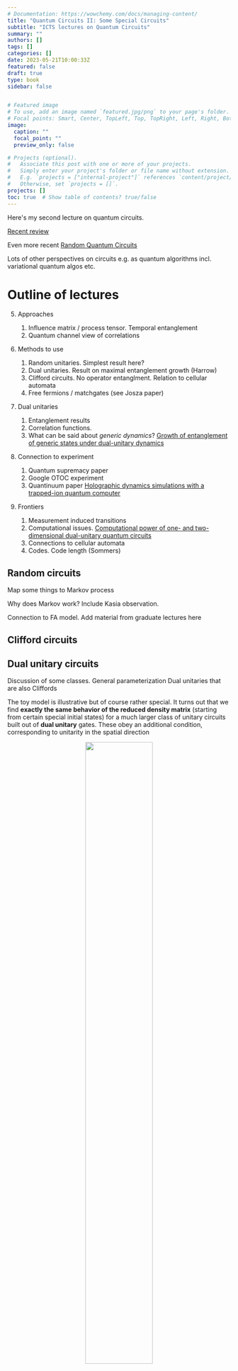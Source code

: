 ```yaml
---
# Documentation: https://wowchemy.com/docs/managing-content/
title: "Quantum Circuits II: Some Special Circuits"
subtitle: "ICTS lectures on Quantum Circuits"
summary: ""
authors: []
tags: []
categories: []
date: 2023-05-21T10:00:33Z
featured: false
draft: true
type: book
sidebar: false


# Featured image
# To use, add an image named `featured.jpg/png` to your page's folder.
# Focal points: Smart, Center, TopLeft, Top, TopRight, Left, Right, BottomLeft, Bottom, BottomRight.
image:
  caption: ""
  focal_point: ""
  preview_only: false

# Projects (optional).
#   Associate this post with one or more of your projects.
#   Simply enter your project's folder or file name without extension.
#   E.g. `projects = ["internal-project"]` references `content/project/deep-learning/index.md`.
#   Otherwise, set `projects = []`.
projects: []
toc: true  # Show table of contents? true/false
---
```


Here's my second lecture on quantum circuits.  

[Recent review](https://arxiv.org/abs/2111.08018)

Even more recent [Random Quantum Circuits
](https://www.annualreviews.org/doi/abs/10.1146/annurev-conmatphys-031720-030658)

Lots of other perspectives on circuits e.g. as quantum algorithms incl. variational quantum algos etc.

# Outline of lectures


5. Approaches
   1. Influence matrix / process tensor. Temporal entanglement
   2. Quantum channel view of correlations
6. Methods to use
   1. Random unitaries. Simplest result here?
   2. Dual unitaries. Result on maximal entanglement growth (Harrow)
   3. Clifford circuits. No operator entanglment. Relation to cellular automata
   4. Free fermions / matchgates (see Josza paper)

7. Dual unitaries
   1. Entanglement results
   2. Correlation functions. 
   3. What can be said about _generic dynamics_? [Growth of entanglement of generic states under dual-unitary dynamics](https://journals.aps.org/prb/abstract/10.1103/PhysRevB.107.174311)
8. Connection to experiment
   1. Quantum supremacy paper
   2. Google OTOC experiment
   3. Quantinuum paper [Holographic dynamics simulations with a trapped-ion quantum computer](https://www.nature.com/articles/s41567-022-01689-7)

9. Frontiers
   1. Measurement induced transitions
   2. Computational issues. [Computational power of one- and two-dimensional dual-unitary quantum circuits](https://quantum-journal.org/papers/q-2022-01-24-631/)
   3. Connections to cellular automata
   4. Codes. Code length (Sommers)


## Random circuits

Map some things to Markov process

Why does Markov work? Include Kasia observation.

Connection to FA model. Add material from graduate lectures here

## Clifford circuits

## Dual unitary circuits

Discussion of some classes. General parameterization
Dual unitaries that are also Cliffords


The toy model is illustrative but of course rather special. It turns out that we find **exactly the same behavior of the reduced density matrix** (starting from certain special initial states) for a much larger class of unitary circuits built out of **dual unitary** gates. These obey an additional condition, corresponding to unitarity in the spatial direction 

<figure align="center">
<img src="assets/folded-dual-unitarity.png" width="60%">
<figcaption> Dual unitarity condition in the folded representation.</figcaption>
</figure>

The proof is actually a relatively simple matter of writing down the circuit and carefully applying the unitarity and dual unitarity conditions

TODO Add details of proof 

### Entanglement membrane

Min cut

Easiest to do it here after we have seen it emerge in dual unitaries?

### Maximal entanglement velocity implies dual unitarity


The property of dual unitarity is equivalent
to maximal operator entanglement (entanglement hierarchy paper)

Recently proved by [Zhou and Harrow (2022)](https://arxiv.org/abs/2204.10341).

Despite being subject to additional conditions, the family of dual unitary gates is quite large. $4\times 4$ unitaries are 16-dimensional, while the family of dual unitaries is 14-dimensional. The dual unitaries encompass some previously studied models, including the kicked Ising model at particular values of the couplings. From a methodological viewpoint dual unitary circuits are interesting in that they have enough structure to allow many calculations to be made, without being "integrable" in the usual sense.


## Frontiers

### The effect of measurements

### Quantum supremacy


## Frontier: measurements

Up to now we've been exclusively concerned with quantum circuits made up of unitary gates. We all know that unitary evolution is not all there is to quantum mechanics, however: there's also the issue of *measurement*. How are the phenomena we've discussed so far – growth of entanglement, operator spreading, and so on – affected by measuring the system? For an extensive system probed over a long period of time, it's natural to imagine local measurements happening with a certain rate and a certain density in space. This problem has become incredibly popular with theorists since 2018, when two groups of authors ([Y Li, X Chen, MPA Fisher (2019)](https://journals.aps.org/prb/abstract/10.1103/PhysRevB.100.134306), [B Skinner, J Ruhman, A Nahum (2019)](https://journals.aps.org/prx/abstract/10.1103/PhysRevX.9.031009)) suggested that a circuit could undergo a phase transition in terms of the behavior of the above quantities as a function of measurement rate.

<figure align="center">
<img src="assets/measurement-circuit.png" width="70%"/>
<figcaption>
A unitary circuit interspersed with local projective measurements of the Pauli $Z$ operator (Source: Y Li, X Chen, MPA Fisher (2019))
</figcaption>
</figure>

While it's natural that measuring a system will reduce its quantum entanglement, perhaps the more surprising prediction was that extensive entanglement survives at a *finite* measurement rate, instead of being degraded to zero by repeated measurements. Roughly, this is because entanglement is continuously generated by the unitary dynamics of the circuit between measurements.

An alternative viewpoint appeared in [MJ Gullans and DA Huse (2020)](https://journals.aps.org/prx/abstract/10.1103/PhysRevX.10.041020). If the initial state of the system is mixed, it will be *purified* by (strong enough) measurements

<figure align="center">
<img src="assets/gullans-huse.png" width="70%"/>
<figcaption>
Phase diagram including the purification transition. Source: MJ Gullans and DA Huse (2020).
</figcaption>
</figure>

Note that all states of finite systems purify, but below the transition (low enough measurement rate) this will be on a timescale that is exponentially long in the system size.

Does that sound familiar? We encountered a very similar phenomenology in the dynamics of chaotic fronts in PCAs where there was some probability of non-injective rules. It seems to me that the merging of distinct trajectories in these classical systems is closely analogous to the purification transition in quantum systems. The same point of view was advanced recently in [Wilsher *et al.* (2022)](https://arxiv.org/abs/2203.11303). Whether there is more to this remains to be seen.


